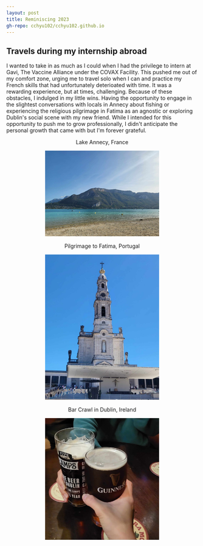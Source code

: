 ```yaml
---
layout: post
title: Reminiscing 2023
gh-repo: cchyu102/cchyu102.github.io
---
```


## Travels during my internship abroad
I wanted to take in as much as I could when I had the privilege to intern at Gavi, The Vaccine Alliance under the COVAX Facility. This pushed me out of my comfort zone, urging me to travel solo when I can and practice my French skills that had unfortunately deterioated with time. It was a rewarding experience, but at times, challenging. Because of these obstacles, I indulged in my little wins. Having the opportunity to engage in the slightest conversations with locals in Annecy about fishing or experiencing the religious pilgrimage in Fatima as an agnostic or exploring Dublin's social scene with my new friend. While I intended for this opportunity to push me to grow professionally, I didn't anticipate the personal growth that came with but I'm forever grateful. 

<center> Lake Annecy, France </center>
<p align = "center">
  <img src="/assets/img/annecy.jpg" alt="image" width="300"/>   
</p>

<center> Pilgrimage to Fatima, Portugal </center>
<p align = "center">
  <img src="/assets/img/fatima.jpg" alt="image" width="300"/>  
</p>

<center> Bar Crawl in Dublin, Ireland </center>
<p align = "center">
  <img src="/assets/img/dublin.jpg" alt="image" width="300"/>
</p>


